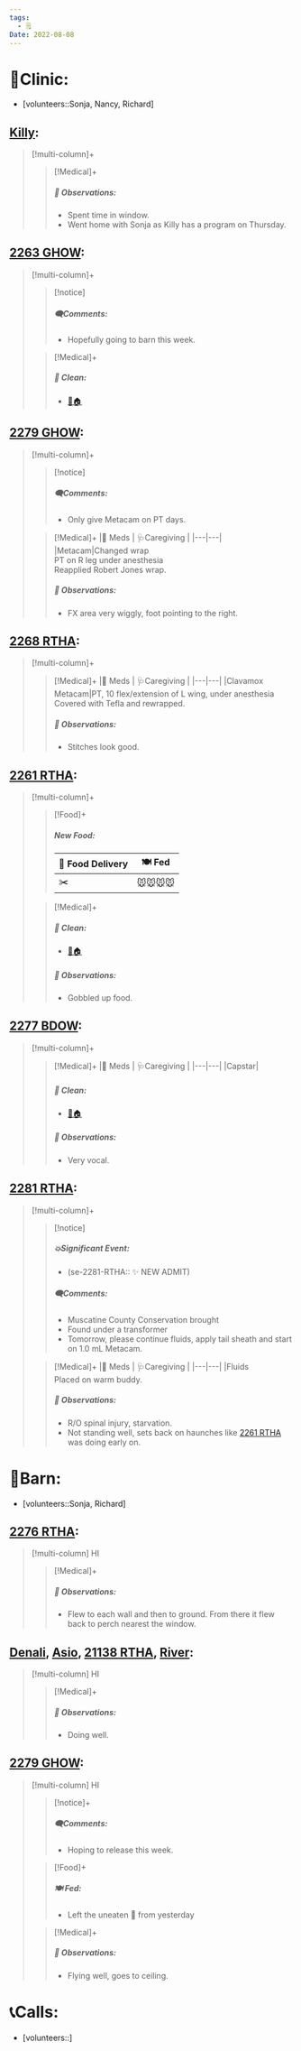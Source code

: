 ```yaml
---
tags:
  - 🗒️
Date: 2022-08-08
---
```


# 🏥Clinic:
- [volunteers::Sonja, Nancy, Richard]

## [Killy](../RARE%20Birds/Ed%20Birds/Killy.md):
> [!multi-column]+
>
>> [!Medical]+
>> ##### 🔭 Observations:
>> - Spent time in window.
>> - Went home with Sonja as Killy has a program on Thursday.

## [2263 GHOW](../RARE%20Birds/2263%20GHOW.md):
> [!multi-column]+
>
>> [!notice]
>> ##### 🗨️Comments:
>> - Hopefully going to barn this week.
>
>
>> [!Medical]+
>>##### 🫧 Clean:
>> - [🧼🏠](../Admin/Codes/Moved%20to%20clean%20cage.md)
>>

## [2279 GHOW](../RARE%20Birds/2279%20GHOW.md):
> [!multi-column]+
>
>> [!notice]
>> ##### 🗨️Comments:
>> - Only give Metacam on PT days.
>
>
>> [!Medical]+
>> |💊 Meds | 🩺Caregiving |
>> |---|---|
>> |Metacam|Changed wrap <br> PT on R leg under anesthesia <br> Reapplied Robert Jones wrap.
>>
>> ##### 🔭 Observations:
>> - FX area very wiggly, foot pointing to the right.

## [2268 RTHA](../RARE%20Birds/2268%20RTHA.md):
> [!multi-column]+
>
>> [!Medical]+
>> |💊 Meds | 🩺Caregiving |
>> |---|---|
>> |Clavamox <br> Metacam|PT, 10 flex/extension of L wing, under anesthesia <br> Covered with Tefla and rewrapped.
>>
>> ##### 🔭 Observations:
>> - Stitches look good.

## [2261 RTHA](../RARE%20Birds/2261%20RTHA.md):
> [!multi-column]+
>
>> [!Food]+
>> ##### New Food:
>> |🚚 Food Delivery| 🍽️ Fed|
>> |---|---|
>>|✂️|🐭🐭🐭🐭
>
>> [!Medical]+
>>##### 🫧 Clean:
>> - [🧼🏠](../Admin/Codes/Moved%20to%20clean%20cage.md)
>>
>> ##### 🔭 Observations:
>> - Gobbled up food.

## [2277 BDOW](../RARE%20Birds/2277%20BDOW.md):
> [!multi-column]+
>
>> [!Medical]+
>> |💊 Meds | 🩺Caregiving |
>> |---|---|
>> |Capstar|
>>
>>##### 🫧 Clean:
>> - [🧼🏠](../Admin/Codes/Moved%20to%20clean%20cage.md)
>>
>> ##### 🔭 Observations:
>> - Very vocal.

## [2281 RTHA](../RARE%20Birds/2281%20RTHA.md):
> [!multi-column]+
>
>> [!notice]
>> ##### 💥Significant Event:
>> - (se-2281-RTHA:: ✨ NEW ADMIT)
>>
>> ##### 🗨️Comments:
>> - Muscatine County Conservation brought
>> - Found under a transformer
>> - Tomorrow, please continue fluids, apply tail sheath and start on 1.0 mL Metacam. 
>
>> [!Medical]+
>> |💊 Meds | 🩺Caregiving |
>> |---|---|
>> |Fluids <br> Placed on warm buddy. 
>>
>> ##### 🔭 Observations:
>> - R/O spinal injury, starvation.
>> - Not standing well, sets back on haunches like [2261 RTHA](../RARE%20Birds/2261%20RTHA.md) was doing early on. 

# 🏡Barn:
- [volunteers::Sonja, Richard]

## [2276 RTHA](../RARE%20Birds/2276%20RTHA.md):
> [!multi-column] HI
>
>> [!Medical]+
>> ##### 🔭 Observations:
>> - Flew to each wall and then to ground. From there it flew back to perch nearest the window.

## [Denali](../RARE%20Birds/Ed%20Birds/Denali.md), [Asio](../RARE%20Birds/Ed%20Birds/Asio.md), [21138 RTHA](../RARE%20Birds/21138%20RTHA.md), [River](../RARE%20Birds/Ed%20Birds/River.md):
> [!multi-column] HI
>
>> [!Medical]+
>> ##### 🔭 Observations:
>> - Doing well.

## [2279 GHOW](../RARE%20Birds/2279%20GHOW.md):
> [!multi-column] HI
>
>> [!notice]+
>> ##### 🗨️Comments:
>> - Hoping to release this week.
>
>> [!Food]+
>> ##### 🍽️ Fed:
>> - Left the uneaten 🐥 from yesterday
>
>> [!Medical]+
>> ##### 🔭 Observations:
>> - Flying well, goes to ceiling.

# 📞Calls:
- [volunteers::]
